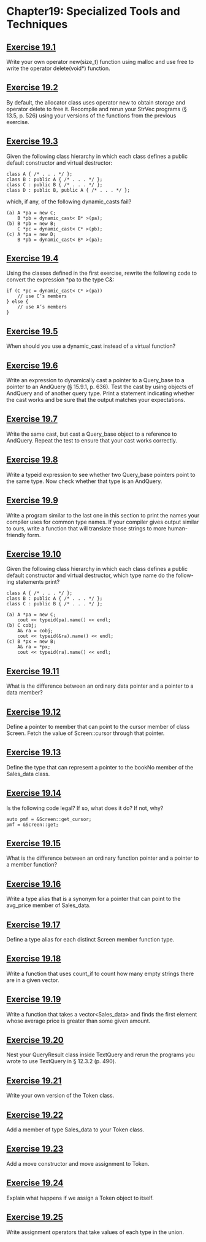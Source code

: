 # Chapter19: Specialized Tools and Techniques
## [Exercise 19.1](19.01.cpp)
Write your own operator new(size_t) function using malloc and use free to write the operator delete(void*) function.
## [Exercise 19.2](19.02)
By default, the allocator class uses operator new to obtain storage and operator delete to free it. Recompile and rerun your StrVec programs (§ 13.5, p. 526) using your versions of the functions from the previous exercise.
## [Exercise 19.3](19.03.txt)
Given the following class hierarchy in which each class defines a public default constructor and virtual destructor:
```
class A { /* . . . */ };
class B : public A { /* . . . */ };
class C : public B { /* . . . */ };
class D : public B, public A { /* . . . */ };
```
which, if any, of the following dynamic_casts fail?
```
(a) A *pa = new C;
    B *pb = dynamic_cast< B* >(pa);
(b) B *pb = new B;
    C *pc = dynamic_cast< C* >(pb);
(c) A *pa = new D;
    B *pb = dynamic_cast< B* >(pa);
```
## [Exercise 19.4](19.04.cpp)
Using the classes defined in the first exercise, rewrite the following code to convert the expression *pa to the type C&:
```
if (C *pc = dynamic_cast< C* >(pa))
    // use C’s members
} else {
    // use A’s members
}
```
## [Exercise 19.5](19.05.txt)
When should you use a dynamic_cast instead of a virtual function?
## [Exercise 19.6](19.06)
Write an expression to dynamically cast a pointer to a Query_base to a pointer to an AndQuery (§ 15.9.1, p. 636). Test the cast by using objects of AndQuery and of another query type. Print a statement indicating whether the cast works and be sure that the output matches your expectations.
## [Exercise 19.7](19.07)
Write the same cast, but cast a Query_base object to a reference to AndQuery. Repeat the test to ensure that your cast works correctly.
## [Exercise 19.8](19.08)
Write a typeid expression to see whether two Query_base pointers point to the same type. Now check whether that type is an AndQuery.
## [Exercise 19.9](19.09)
Write a program similar to the last one in this section to print the names your compiler uses for common type names. If your compiler gives output similar to ours, write a function that will translate those strings to more human-friendly form.
## [Exercise 19.10](19.10.txt)
Given the following class hierarchy in which each class defines a
public default constructor and virtual destructor, which type name do the follow-
ing statements print?
```
class A { /* . . . */ };
class B : public A { /* . . . */ };
class C : public B { /* . . . */ };

(a) A *pa = new C;
    cout << typeid(pa).name() << endl;
(b) C cobj;
    A& ra = cobj;
    cout << typeid(&ra).name() << endl;
(c) B *px = new B;
    A& ra = *px;
    cout << typeid(ra).name() << endl;
```
## [Exercise 19.11](19.11.txt)
What is the difference between an ordinary data pointer and a pointer to a data member?
## [Exercise 19.12](19.12)
Define a pointer to member that can point to the cursor member of class Screen. Fetch the value of Screen::cursor through that pointer.
## [Exercise 19.13](19.13)
Define the type that can represent a pointer to the bookNo member of the Sales_data class.
## [Exercise 19.14](19.14.txt)
Is the following code legal? If so, what does it do? If not, why?
```
auto pmf = &Screen::get_cursor;
pmf = &Screen::get;
```
## [Exercise 19.15](19.15.txt)
What is the difference between an ordinary function pointer and a pointer to a member function?
## [Exercise 19.16](19.16)
Write a type alias that is a synonym for a pointer that can point to the avg_price member of Sales_data.
## [Exercise 19.17](19.17)
Define a type alias for each distinct Screen member function type.
## [Exercise 19.18](19.18.cpp)
Write a function that uses count_if to count how many empty strings there are in a given vector.
## [Exercise 19.19](19.19)
Write a function that takes a vector<Sales_data> and finds the first element whose average price is greater than some given amount.
## [Exercise 19.20](19.20)
Nest your QueryResult class inside TextQuery and rerun the programs you wrote to use TextQuery in § 12.3.2 (p. 490).
## [Exercise 19.21](19.21)
Write your own version of the Token class.
## [Exercise 19.22](19.22)
Add a member of type Sales_data to your Token class.
## [Exercise 19.23](19.23)
Add a move constructor and move assignment to Token.
## [Exercise 19.24](19.24.txt)
Explain what happens if we assign a Token object to itself.
## [Exercise 19.25](19.25)
Write assignment operators that take values of each type in the union.
